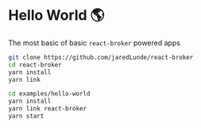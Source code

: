 # Hello World 🌎
The most basic of basic `react-broker` powered apps


```sh
git clone https://github.com/jaredLunde/react-broker
cd react-broker
yarn install
yarn link

cd examples/hello-world
yarn install
yarn link react-broker
yarn start
```
